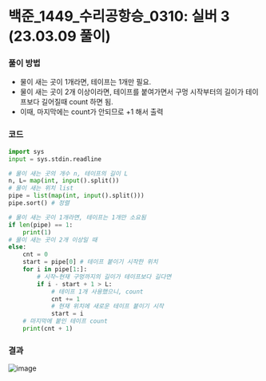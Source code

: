 # 백준_1449_수리공항승_0310: 실버 3 (23.03.09 풀이)

### 풀이 방법
- 물이 새는 곳이 1개라면, 테이프는 1개만 필요.
- 물이 새는 곳이 2개 이상이라면, 테이프를 붙여가면서 구멍 시작부터의 길이가 테이프보다 길어질때 count 하면 됨.
- 이때, 마지막에는 count가 안되므로 +1 해서 출력

### 코드
```python
import sys
input = sys.stdin.readline

# 물이 새는 곳의 개수 n, 테이프의 길이 L
n, L= map(int, input().split())
# 물이 새는 위치 list
pipe = list(map(int, input().split()))
pipe.sort() # 정렬

# 물이 새는 곳이 1개라면, 테이프는 1개만 소요됨
if len(pipe) == 1:
    print(1)
# 물이 새는 곳이 2개 이상일 때
else:
    cnt = 0
    start = pipe[0] # 테이프 붙이기 시작한 위치
    for i in pipe[1:]:
        # 시작~현재 구멍까지의 길이가 테이프보다 길다면
        if i - start + 1 > L:
            # 테이프 1개 사용했으니, count
            cnt += 1
            # 현재 위치에 새로운 테이프 붙이기 시작
            start = i
    # 마지막에 붙인 테이프 count
    print(cnt + 1) 
```

### 결과
![image](https://user-images.githubusercontent.com/69101394/224053127-61f7ba1d-f20d-4d92-8905-8a2c6c28fa70.png)
